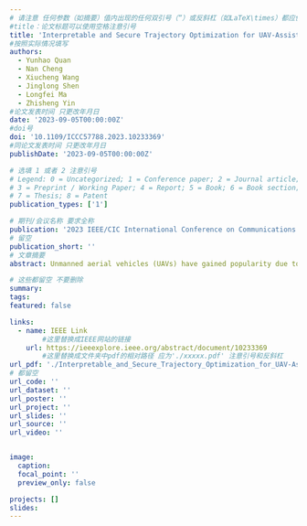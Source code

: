 ```yaml
---
# 请注意 任何参数（如摘要）值内出现的任何双引号（“）或反斜杠（如LaTeX\times）都应使用反斜杠（\）进行转义。例如，符号“和LaTeX text\times分别变为\”和\\times。有关详细信息，请参阅YAML或TOML文档。
#title：论文标题可以使用空格注意引号
title: 'Interpretable and Secure Trajectory Optimization for UAV-Assisted Communication'
#按照实际情况填写
authors:
  - Yunhao Quan
  - Nan Cheng
  - Xiucheng Wang
  - Jinglong Shen
  - Longfei Ma
  - Zhisheng Yin
#论文发表时间 只更改年月日
date: '2023-09-05T00:00:00Z'
#doi号
doi: '10.1109/ICCC57788.2023.10233369'
#同论文发表时间 只更改年月日
publishDate: '2023-09-05T00:00:00Z'

# 选填 1 或者 2 注意引号
# Legend: 0 = Uncategorized; 1 = Conference paper; 2 = Journal article;
# 3 = Preprint / Working Paper; 4 = Report; 5 = Book; 6 = Book section;
# 7 = Thesis; 8 = Patent
publication_types: ['1']

# 期刊/会议名称 要求全称
publication: '2023 IEEE/CIC International Conference on Communications in China (ICCC)'
# 留空
publication_short: ''
# 文章摘要
abstract: Unmanned aerial vehicles (UAVs) have gained popularity due to their flexible mobility, on-demand deployment, and ability to establish line-of-sight wireless communication. However, existing UAV-assisted communication schemes often overlook the critical issue of collision avoidance during UAV flight. This paper proposes an interpretable UAV-assisted communication scheme that addresses this challenge through decomposition into two sub-problems. The first sub-problem involves constrained UAV coordinates and power allocation, solved using the Dueling Double DQN (D3QN) method. The second sub-problem deals with constrained UAV collision avoidance and trajectory optimization, addressed through the Monte Carlo tree search (MCTS) method. This approach ensures reliable and efficient UAV operation. To enhance the transparency and reliability of system decisions, a scalable explainable artificial intelligence (XAI) framework is proposed. The interpretability of the scheme generates explainable and trustworthy results, facilitating comprehension, validation, and control of UAV-assisted communication solutions. Extensive experiments demonstrate the superiority of the proposed algorithm in terms of performance and generalization compared to existing techniques. The proposed model improves the reliability, efficiency, and safety of UAV-assisted communication systems, offering a promising solution for future applications.

# 这些都留空 不要删除
summary:  
tags:
featured: false

links:
  - name: IEEE Link
        #这里替换成IEEE网站的链接
    url: https://ieeexplore.ieee.org/abstract/document/10233369
        #这里替换成文件夹中pdf的相对路径 应为'./xxxxx.pdf' 注意引号和反斜杠
url_pdf: './Interpretable_and_Secure_Trajectory_Optimization_for_UAV-Assisted_Communication.pdf'
# 都留空
url_code: ''
url_dataset: ''
url_poster: ''
url_project: ''
url_slides: ''
url_source: ''
url_video: ''


image:
  caption: 
  focal_point: ''
  preview_only: false

projects: []
slides:
---
```

